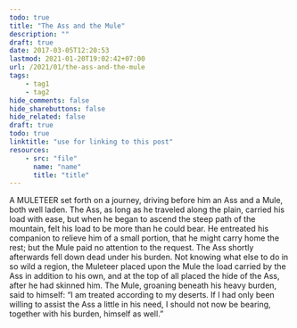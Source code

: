 ```yaml
---
todo: true
title: "The Ass and the Mule"
description: ""
draft: true
date: 2017-03-05T12:20:53
lastmod: 2021-01-20T19:02:42+07:00
url: /2021/01/the-ass-and-the-mule
tags:
    - tag1
    - tag2
hide_comments: false
hide_sharebuttons: false
hide_related: false
draft: true
todo: true
linktitle: "use for linking to this post"
resources:
    - src: "file"
      name: "name"
      title: "title"
---
```


A MULETEER set forth on a journey, driving before him an Ass and a Mule, both well laden. The Ass, as long as he traveled along the plain, carried his load with ease, but when he began to ascend the steep path of the mountain, felt his load to be more than he could bear. He entreated his companion to relieve him of a small portion, that he might carry home the rest; but the Mule paid no attention to the request. The Ass shortly afterwards fell down dead under his burden. Not knowing what else to do in so wild a region, the Muleteer placed upon the Mule the load carried by the Ass in addition to his own, and at the top of all placed the hide of the Ass, after he had skinned him. The Mule, groaning beneath his heavy burden, said to himself: “I am treated according to my deserts. If I had only been willing to assist the Ass a little in his need, I should not now be bearing, together with his burden, himself as well.”
